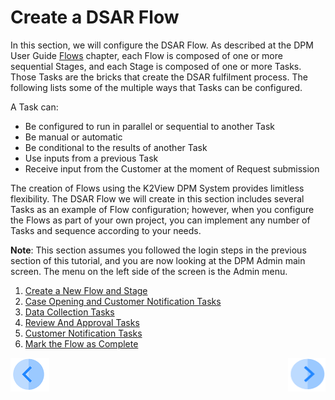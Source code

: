 # Create a DSAR Flow

In this section, we will configure the DSAR Flow. As described at the DPM User Guide [Flows](/articles/DPM/02_Admin_Module/03_Flows.md) chapter, each Flow is composed of one or more sequential Stages, and each Stage is composed of one or more Tasks. Those Tasks are the bricks that create the DSAR fulfilment process. The following lists some of the multiple ways that Tasks can be configured.

A Task can:

- Be configured to run in parallel or sequential to another Task
- Be manual or automatic
- Be conditional to the results of another Task
- Use inputs from a previous Task
- Receive input from the Customer at the moment of Request submission

The creation of Flows using the K2View DPM System provides limitless flexibility. The DSAR Flow we will create in this section includes several Tasks as an example of Flow configuration; however, when you configure the Flows as part of your own project, you can implement any number of Tasks and sequence according to your needs.  

**Note**: This section assumes you followed the login steps in the previous section of this tutorial, and you are now looking at the DPM Admin main screen. The menu on the left side of the screen is the Admin menu.

1.  [Create a New Flow and Stage](01_02_01_DSAR_create_new_flow.md)
2.  [Case Opening and Customer Notification Tasks](01_02_02_DSAR_Tasks_First_Stage.md)
3.  [Data Collection Tasks](01_02_03_DSAR_Tasks_Data_Collection.md)
4.  [Review And Approval Tasks](01_02_03_DSAR_Tasks_Review_And_Approval.md)
5.  [Customer Notification Tasks](01_02_03_DSAR_Tasks_Customer_Notification.md)
6.  [Mark the Flow as Complete](01_02_04_DSAR_Finalize_Flow.md)



[![Previous](../images/Previous.png)](01_01_DSAR_login.md)[<img align="right" width="60" height="54" src="../images/Next.png">](01_02_01_DSAR_create_new_flow.md)
